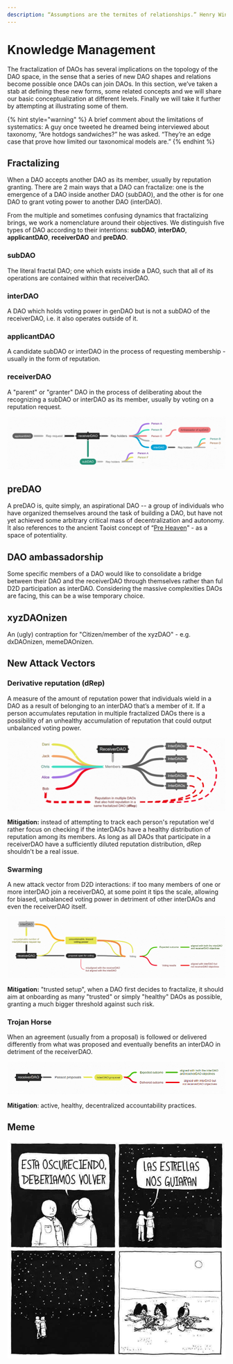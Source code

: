 ```yaml
---
description: “Assumptions are the termites of relationships.” Henry Winkler
---
```


# Knowledge Management

The fractalization of DAOs has several implications on the topology of the DAO space, in the sense that a series of new DAO shapes and relations become possible once DAOs can join DAOs. In this section, we’ve taken a stab at defining these new forms, some related concepts and we will share our basic conceptualization at different levels. Finally we will take it further by attempting at illustrating some of them. 

{% hint style="warning" %}
A brief comment about the limitations of systematics: A guy once tweeted he dreamed being interviewed about taxonomy, “Are hotdogs sandwiches?” he was asked. “They’re an edge case that prove how limited our taxonomical models are.”
{% endhint %}

## Fractalizing

When a DAO accepts another DAO as its member, usually by reputation granting. There are 2 main ways that a DAO can fractalize: one is the emergence of a DAO inside another DAO \(subDAO\), and the other is for one DAO to grant voting power to another DAO \(interDAO\).‌

From the multiple and sometimes confusing dynamics that fractalizing brings, we work a nomenclature around their objectives. We distinguish five types of DAO according to their intentions: **subDAO**, **interDAO**, **applicantDAO**, **receiverDAO** and **preDAO**.

### subDAO‌

The literal fractal DAO; one which exists inside a DAO, such that all of its operations are contained within that receiverDAO.‌

### interDAO

A DAO which holds voting power in genDAO but is not a subDAO of the receiverDAO, i.e. it also operates outside of it.‌

### applicantDAO

A candidate subDAO or interDAO in the process of requesting membership - usually in the form of reputation.

### **receiverDAO**

A "parent" or "granter" DAO in the process of deliberating about the recognizing a subDAO or interDAO as its member, usually by voting on a reputation request.

![](.gitbook/assets/selection_079.png)

## preDAO

A preDAO is, quite simply, an aspirational DAO -- a group of individuals who have organized themselves around the task of building a DAO, but have not yet achieved some arbitrary critical mass of decentralization and autonomy. It also references to the ancient Taoist concept of “[Pre Heaven](https://www.tinyatdragon.com/blogs/spiritual/pre-heaven-and-post-heaven-in-taoism)” - as a space of potentiality.‌

## DAO ambassadorship‌

Some specific members of a DAO would like to consolidate a bridge between their DAO and the receiverDAO through themselves rather than ful D2D participation as interDAO. Considering the massive complexities DAOs are facing, this can be a wise temporary choice.

## xyzDAOnizen

An \(ugly\) contraption for "Citizen/member of the xyzDAO" - e.g. dxDAOnizen, memeDAOnizen.

## New Attack Vectors

### Derivative reputation \(dRep\) <a id="derivative-reputation-drep"></a>

A measure of the amount of reputation power that individuals wield in a DAO as a result of belonging to an interDAO that’s a member of it.‌ If a person accumulates reputation in multiple fractalized DAOs there is a possibility of an unhealthy accumulation of reputation that could output unbalanced voting power.

![](.gitbook/assets/selection_074.png)

**Mitigation:** instead of attempting to track each person's reputation we'd rather focus on checking if the interDAOs have a healthy distribution of reputation among its members. As long as all DAOs that participate in a receiverDAO have a sufficiently diluted reputation distribution, dRep shouldn't be a real issue. 

### Swarming <a id="swarming"></a>

A new attack vector from D2D interactions: if too many members of one or more interDAO join a receiverDAO, at some point it tips the scale, allowing for biased, unbalanced voting power in detriment of other interDAOs and even the receiverDAO itself.

![](.gitbook/assets/selection_084.png)

**Mitigation:** "trusted setup", when a DAO first decides to fractalize, it should aim at onboarding as many "trusted" or simply "healthy" DAOs as possible, granting a much bigger threshold against such risk. 

### Trojan Horse

When an agreement \(usually from a proposal\) is followed or delivered differently from what was proposed and eventually benefits an interDAO in detriment of the receiverDAO. 

![](.gitbook/assets/selection_078.png)

**Mitigation**: active, healthy, decentralized accountability practices.

## Meme

![&quot;It&apos;s getting dark, we should head back&quot; &quot;The stars will guide us&quot; &quot;...&quot;](.gitbook/assets/estrelas-nos-guiarao.jpg)



